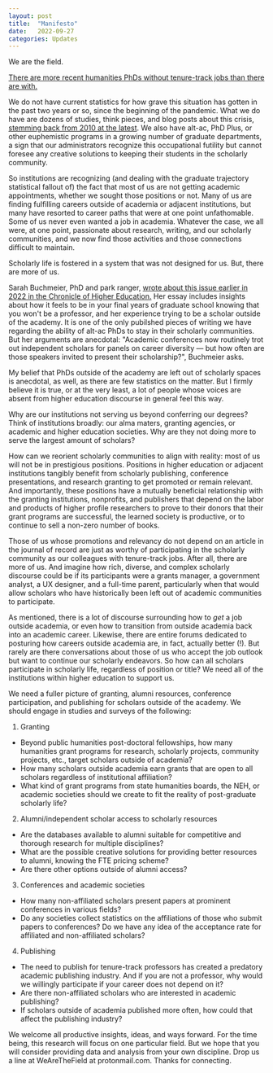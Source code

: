 ```yaml
---
layout: post
title:  "Manifesto"
date:   2022-09-27
categories: Updates
---
```

We are the field. 

<a href="https://www.historians.org/ahajobsreport2022">There are more recent humanities PhDs without tenure-track jobs than there are with.</a>

We do not have current statistics for how grave this situation has gotten in the past two years or so, since the beginning of the pandemic. What we do have are dozens of studies, think pieces, and blog posts about this crisis, <a href=”https://www.insidehighered.com/advice/2013/05/22/essay-defining-alt-ac-new-phd-job-searches”>stemming back from 2010 at the latest</a>. We also have alt-ac, PhD Plus, or other euphemistic programs in a growing number of graduate departments, a sign that our administrators recognize this occupational futility but cannot foresee any creative solutions to keeping their students in the scholarly community.

So institutions are recognizing (and dealing with the graduate trajectory statistical fallout of) the fact that most of us are not getting academic appointments, whether we sought those positions or not. Many of us are finding fulfilling careers outside of academia or adjacent institutions, but many have resorted to career paths that were at one point unfathomable. Some of us never even wanted a job in academia. Whatever the case, we all were, at one point, passionate about research, writing, and our scholarly communities, and we now find those activities and those connections difficult to maintain. 

Scholarly life is fostered in a system that was not designed for us. But, there are more of us.

Sarah Buchmeier, PhD and park ranger, <a href="https://www.chronicle.com/article/does-leaving-the-university-mean-leaving-academe">wrote about this issue earlier in 2022 in the Chronicle of Higher Education.</a> Her essay includes insights about how it feels to be in your final years of graduate school knowing that you won't be a professor, and her experience trying to be a scholar outside of the academy. It is one of the only pubilshed pieces of writing we have regarding the ability of alt-ac PhDs to stay in their scholarly communities. But her arguments are anecdotal: "Academic conferences now routinely trot out independent scholars for panels on career diversity — but how often are those speakers invited to present their scholarship?", Buchmeier asks. 

My belief that PhDs outside of the academy are left out of scholarly spaces is anecdotal, as well, as there are few statistics on the matter. But I firmly believe it is true, or at the very least, a lot of people whose voices are absent from higher education discourse in general feel this way.

Why are our institutions not serving us beyond conferring our degrees? Think of institutions broadly: our alma maters, granting agencies, or academic and higher education societies. Why are they not doing more to serve the largest amount of scholars?

How can we reorient scholarly communities to align with reality: most of us will not be in prestigious positions. Positions in higher education or adjacent institutions tangibly benefit from scholarly publishing, conference presentations, and research granting to get promoted or remain relevant. And importantly, these positions have a mutually beneficial relationship with the granting institutions, nonprofits, and publishers that depend on the labor and products of higher profile researchers to prove to their donors that their grant programs are successful, the learned society is productive, or to continue to sell a non-zero number of books.

Those of us whose promotions and relevancy do not depend on an article in the journal of record are just as worthy of participating in the scholarly community as our colleagues with tenure-track jobs. After all, there are more of us. And imagine how rich, diverse, and complex scholarly discourse could be if its participants were a grants manager, a government analyst, a UX designer, and a full-time parent, particularly when that would allow scholars who have historically been left out of academic communities to participate.

As mentioned, there is a lot of discourse surrounding how to *get* a job outside academia, or even how to transition from outside academia back into an academic career. Likewise, there are entire forums dedicated to posturing how careers outside academia are, in fact, actually better (!). But rarely are there conversations about those of us who accept the job outlook but want to continue our scholarly endeavors. So how can all scholars participate in scholarly life, regardless of position or title? We need all of the institutions within higher education to support us.

We need a fuller picture of granting, alumni resources, conference participation, and publishing for scholars outside of the academy. We should engage in studies and surveys of the following:
1. Granting
- Beyond public humanities post-doctoral fellowships, how many humanities grant programs for research, scholarly projects, community projects, etc., target scholars outside of academia?
- How many scholars outside academia earn grants that are open to all scholars regardless of institutional affiliation?
- What kind of grant programs from state humanities boards, the NEH, or academic societies should we create to fit the reality of post-graduate scholarly life?

2. Alumni/independent scholar access to scholarly resources
- Are the databases available to alumni suitable for competitive and thorough research for multiple disciplines?
- What are the possible creative solutions for providing better resources to alumni, knowing the FTE pricing scheme?
- Are there other options outside of alumni access?

3. Conferences and academic societies
- How many non-affiliated scholars present papers at prominent conferences in various fields?
- Do any societies collect statistics on the affiliations of those who submit papers to conferences? Do we have any idea of the acceptance rate for affiliated and non-affiliated scholars?

4. Publishing
- The need to publish for tenure-track professors has created a predatory academic publishing industry. And if you are not a professor, why would we willingly participate if your career does not depend on it?
- Are there non-affiliated scholars who are interested in academic publishing?
- If scholars outside of academia published more often, how could that affect the publishing industry?

We welcome all productive insights, ideas, and ways forward. For the time being, this research will focus on one particular field. But we hope that you will consider providing data and analysis from your own discipline. Drop us a line at WeAreTheField at protonmail.com. Thanks for connecting.